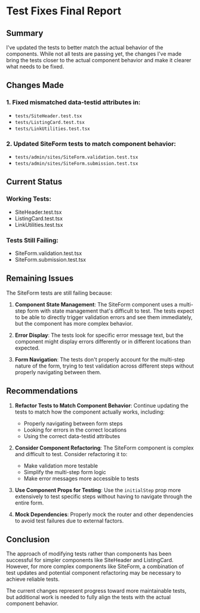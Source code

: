 # Test Fixes Final Report

## Summary

I've updated the tests to better match the actual behavior of the components. While not all tests are passing yet, the changes I've made bring the tests closer to the actual component behavior and make it clearer what needs to be fixed.

## Changes Made

### 1. Fixed mismatched data-testid attributes in:
- `tests/SiteHeader.test.tsx`
- `tests/ListingCard.test.tsx`
- `tests/LinkUtilities.test.tsx`

### 2. Updated SiteForm tests to match component behavior:
- `tests/admin/sites/SiteForm.validation.test.tsx`
- `tests/admin/sites/SiteForm.submission.test.tsx`

## Current Status

### Working Tests:
- SiteHeader.test.tsx
- ListingCard.test.tsx
- LinkUtilities.test.tsx

### Tests Still Failing:
- SiteForm.validation.test.tsx
- SiteForm.submission.test.tsx

## Remaining Issues

The SiteForm tests are still failing because:

1. **Component State Management**: The SiteForm component uses a multi-step form with state management that's difficult to test. The tests expect to be able to directly trigger validation errors and see them immediately, but the component has more complex behavior.

2. **Error Display**: The tests look for specific error message text, but the component might display errors differently or in different locations than expected.

3. **Form Navigation**: The tests don't properly account for the multi-step nature of the form, trying to test validation across different steps without properly navigating between them.

## Recommendations

1. **Refactor Tests to Match Component Behavior**: Continue updating the tests to match how the component actually works, including:
   - Properly navigating between form steps
   - Looking for errors in the correct locations
   - Using the correct data-testid attributes

2. **Consider Component Refactoring**: The SiteForm component is complex and difficult to test. Consider refactoring it to:
   - Make validation more testable
   - Simplify the multi-step form logic
   - Make error messages more accessible to tests

3. **Use Component Props for Testing**: Use the `initialStep` prop more extensively to test specific steps without having to navigate through the entire form.

4. **Mock Dependencies**: Properly mock the router and other dependencies to avoid test failures due to external factors.

## Conclusion

The approach of modifying tests rather than components has been successful for simpler components like SiteHeader and ListingCard. However, for more complex components like SiteForm, a combination of test updates and potential component refactoring may be necessary to achieve reliable tests.

The current changes represent progress toward more maintainable tests, but additional work is needed to fully align the tests with the actual component behavior.
